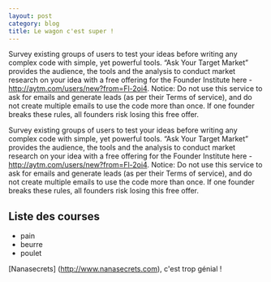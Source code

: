 ```yaml
---
layout: post
category: blog
title: Le wagon c'est super !
---
```


Survey existing groups of users to test your ideas before writing any complex code with simple, yet powerful tools. “Ask Your Target Market” provides the audience, the tools and the analysis to conduct market research on your idea with a free offering for the Founder Institute here - http://aytm.com/users/new?from=Fl-2oi4. Notice: Do not use this service to ask for emails and generate leads (as per their Terms of service), and do not create multiple emails to use the code more than once. If one founder breaks these rules, all founders risk losing this free offer.

Survey existing groups of users to test your ideas before writing any complex code with simple, yet powerful tools. “Ask Your Target Market” provides the audience, the tools and the analysis to conduct market research on your idea with a free offering for the Founder Institute here - http://aytm.com/users/new?from=Fl-2oi4. Notice: Do not use this service to ask for emails and generate leads (as per their Terms of service), and do not create multiple emails to use the code more than once. If one founder breaks these rules, all founders risk losing this free offer.

## Liste des courses
- pain
- beurre
- poulet

[Nanasecrets] (http://www.nanasecrets.com), c'est trop génial !
